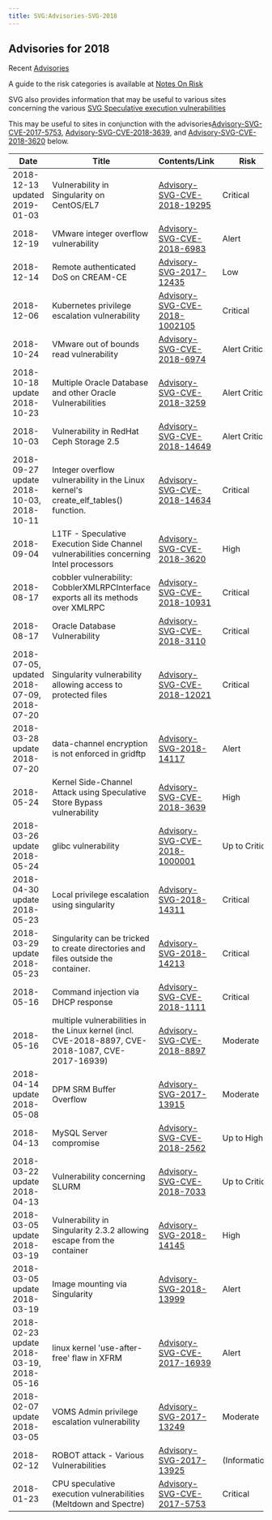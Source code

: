 ```yaml
---
title: SVG:Advisories-SVG-2018
---
```


## Advisories for 2018

Recent [Advisories](./README.md)

A guide to the risk categories is available at
[Notes On Risk](https://wiki.egi.eu/wiki/SVG:Notes_On_Risk)

SVG also provides information that may be useful to various sites concerning the
various
[SVG Speculative execution vulnerabilities](https://wiki.egi.eu/wiki/SVG:Speculative_Execution_Vulnerabilities)

This may be useful to sites in conjunction with the
advisories[Advisory-SVG-CVE-2017-5753](./2017/Advisory-SVG-CVE-2017-5753.md),
[Advisory-SVG-CVE-2018-3639](./2018/Advisory-SVG-CVE-2018-3639.md), and
[Advisory-SVG-CVE-2018-3620](./2018/Advisory-SVG-CVE-2018-3620.md) below.

| Date                                       | Title                                                                                             | Contents/Link                                                            | Risk           | Status  |
| ------------------------------------------ | ------------------------------------------------------------------------------------------------- | ------------------------------------------------------------------------ | -------------- | ------- |
| 2018-12-13 updated 2019-01-03              | Vulnerability in Singularity on CentOS/EL7                                                        | [Advisory-SVG-CVE-2018-19295](./2018/Advisory-SVG-CVE-2018-19295.md)     | Critical       | Fixed   |
| 2018-12-19                                 | VMware integer overflow vulnerability                                                             | [Advisory-SVG-CVE-2018-6983](./2018/Advisory-SVG-CVE-2018-6983.md)       | Alert          | Fixed   |
| 2018-12-14                                 | Remote authenticated DoS on CREAM-CE                                                              | [Advisory-SVG-2017-12435](./2017/Advisory-SVG-2017-12435.md)             | Low            | Fixed   |
| 2018-12-06                                 | Kubernetes privilege escalation vulnerability                                                     | [Advisory-SVG-CVE-2018-1002105](./2018/Advisory-SVG-CVE-2018-1002105.md) | Critical       | Fixed   |
| 2018-10-24                                 | VMware out of bounds read vulnerability                                                           | [Advisory-SVG-CVE-2018-6974](./2018/Advisory-SVG-CVE-2018-6974.md)       | Alert Critical | Fixed   |
| 2018-10-18 update 2018-10-23               | Multiple Oracle Database and other Oracle Vulnerabilities                                         | [Advisory-SVG-CVE-2018-3259](./2018/Advisory-SVG-CVE-2018-3259.md)       | Alert Critical | Fixed   |
| 2018-10-03                                 | Vulnerability in RedHat Ceph Storage 2.5                                                          | [Advisory-SVG-CVE-2018-14649](./2018/Advisory-SVG-CVE-2018-14649.md)     | Alert Critical | Fixed   |
| 2018-09-27 update 2018-10-03, 2018-10-11   | Integer overflow vulnerability in the Linux kernel's create_elf_tables() function.                | [Advisory-SVG-CVE-2018-14634](./2018/Advisory-SVG-CVE-2018-14634.md)     | Critical       | Fixed   |
| 2018-09-04                                 | L1TF - Speculative Execution Side Channel vulnerabilities concerning Intel processors             | [Advisory-SVG-CVE-2018-3620](./2018/Advisory-SVG-CVE-2018-3620.md)       | High           | Fixed   |
| 2018-08-17                                 | cobbler vulnerability: CobblerXMLRPCInterface exports all its methods over XMLRPC                 | [Advisory-SVG-CVE-2018-10931](./2018/Advisory-SVG-CVE-2018-10931.md)     | Critical       | Fixed   |
| 2018-08-17                                 | Oracle Database Vulnerability                                                                     | [Advisory-SVG-CVE-2018-3110](./2018/Advisory-SVG-CVE-2018-3110.md)       | Critical       | Fixed   |
| 2018-07-05, updated 2018-07-09, 2018-07-20 | Singularity vulnerability allowing access to protected files                                      | [Advisory-SVG-CVE-2018-12021](./2018/Advisory-SVG-CVE-2018-12021.md)     | Critical       | Fixed   |
| 2018-03-28 update 2018-07-20               | data-channel encryption is not enforced in gridftp                                                | [Advisory-SVG-2018-14117](./2018/Advisory-SVG-2018-14117.md)             | Alert          |         |
| 2018-05-24                                 | Kernel Side-Channel Attack using Speculative Store Bypass vulnerability                           | [Advisory-SVG-CVE-2018-3639](./2018/Advisory-SVG-CVE-2018-3639.md)       | High           | Fixed   |
| 2018-03-26 update 2018-05-24               | glibc vulnerability                                                                               | [Advisory-SVG-CVE-2018-1000001](./2018/Advisory-SVG-CVE-2018-1000001.md) | Up to Critical | Fixed   |
| 2018-04-30 update 2018-05-23               | Local privilege escalation using singularity                                                      | [Advisory-SVG-2018-14311](./2018/Advisory-SVG-2018-14311.md)             | Critical       | Fixed   |
| 2018-03-29 update 2018-05-23               | Singularity can be tricked to create directories and files outside the container.                 | [Advisory-SVG-2018-14213](./2018/Advisory-SVG-2018-14213.md)             | Critical       | Fixed   |
| 2018-05-16                                 | Command injection via DHCP response                                                               | [Advisory-SVG-CVE-2018-1111](./2018/Advisory-SVG-CVE-2018-1111.md)       | Critical       | Fixed   |
| 2018-05-16                                 | multiple vulnerabilities in the Linux kernel (incl. CVE-2018-8897, CVE-2018-1087, CVE-2017-16939) | [Advisory-SVG-CVE-2018-8897](./2018/Advisory-SVG-CVE-2018-8897.md)       | Moderate       | Fixed   |
| 2018-04-14 update 2018-05-08               | DPM SRM Buffer Overflow                                                                           | [Advisory-SVG-2017-13915](./2017/Advisory-SVG-2017-13915.md)             | Moderate       | Fixed   |
| 2018-04-13                                 | MySQL Server compromise                                                                           | [Advisory-SVG-CVE-2018-2562](./2018/Advisory-SVG-CVE-2018-2562.md)       | Up to High     |         |
| 2018-03-22 update 2018-04-13               | Vulnerability concerning SLURM                                                                    | [Advisory-SVG-CVE-2018-7033](./2018/Advisory-SVG-CVE-2018-7033.md)       | Up to Critical | Fixed   |
| 2018-03-05 update 2018-03-19               | Vulnerability in Singularity 2.3.2 allowing escape from the container                             | [Advisory-SVG-2018-14145](./2018/Advisory-SVG-2018-14145.md)             | High           | Fixed   |
| 2018-03-05 update 2018-03-19               | Image mounting via Singularity                                                                    | [Advisory-SVG-2018-13999](./2018/Advisory-SVG-2018-13999.md)             | Alert          |         |
| 2018-02-23 update 2018-03-19, 2018-05-16   | linux kernel 'use-after-free' flaw in XFRM                                                        | [Advisory-SVG-CVE-2017-16939](./2017/Advisory-SVG-CVE-2017-16939.md)     | Alert          |         |
| 2018-02-07 update 2018-03-05               | VOMS Admin privilege escalation vulnerability                                                     | [Advisory-SVG-2017-13249](./2017/Advisory-SVG-2017-13249.md)             | Moderate       | Fixed   |
| 2018-02-12                                 | ROBOT attack - Various Vulnerabilities                                                            | [Advisory-SVG-2017-13925](./2017/Advisory-SVG-2017-13925.md)             | (Information)  |         |
| 2018-01-23                                 | CPU speculative execution vulnerabilities (Meltdown and Spectre)                                  | [Advisory-SVG-CVE-2017-5753](./2017/Advisory-SVG-CVE-2017-5753.md)       | Critical       | Ongoing |
